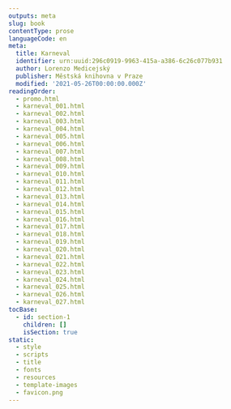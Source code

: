 ```yaml
---
outputs: meta
slug: book
contentType: prose
languageCode: en
meta:
  title: Karneval
  identifier: urn:uuid:296c0919-9963-415a-a386-6c26c077b931
  author: Lorenzo Medicejský
  publisher: Městská knihovna v Praze
  modified: '2021-05-26T00:00:00.000Z'
readingOrder:
  - promo.html
  - karneval_001.html
  - karneval_002.html
  - karneval_003.html
  - karneval_004.html
  - karneval_005.html
  - karneval_006.html
  - karneval_007.html
  - karneval_008.html
  - karneval_009.html
  - karneval_010.html
  - karneval_011.html
  - karneval_012.html
  - karneval_013.html
  - karneval_014.html
  - karneval_015.html
  - karneval_016.html
  - karneval_017.html
  - karneval_018.html
  - karneval_019.html
  - karneval_020.html
  - karneval_021.html
  - karneval_022.html
  - karneval_023.html
  - karneval_024.html
  - karneval_025.html
  - karneval_026.html
  - karneval_027.html
tocBase:
  - id: section-1
    children: []
    isSection: true
static:
  - style
  - scripts
  - title
  - fonts
  - resources
  - template-images
  - favicon.png
---
```

